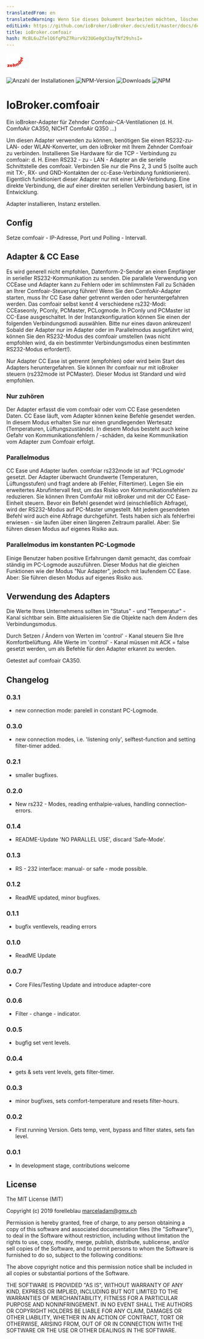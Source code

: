 ```yaml
---
translatedFrom: en
translatedWarning: Wenn Sie dieses Dokument bearbeiten möchten, löschen Sie bitte das Feld "translationsFrom". Andernfalls wird dieses Dokument automatisch erneut übersetzt
editLink: https://github.com/ioBroker/ioBroker.docs/edit/master/docs/de/adapterref/iobroker.comfoair/README.md
title: ioBroker.comfoair
hash: McBL6uZfelQ6fqPbZ7Rurv923UGe0gX3ayTNf29shsI=
---
```

![Logo](../../../en/adapterref/iobroker.comfoair/admin/comfoair.png)

![Anzahl der Installationen](http://iobroker.live/badges/comfoair-stable.svg)
![NPM-Version](http://img.shields.io/npm/v/iobroker.comfoair.svg)
![Downloads](https://img.shields.io/npm/dm/iobroker.comfoair.svg)
![NPM](https://nodei.co/npm/iobroker.comfoair.png?downloads=true)

# IoBroker.comfoair
Ein ioBroker-Adapter für Zehnder Comfoair-CA-Ventilationen (d. H. ComfoAir CA350, NICHT ComfoAir Q350 ...)

Um diesen Adapter verwenden zu können, benötigen Sie einen RS232-zu-LAN- oder WLAN-Konverter, um den ioBroker mit Ihrem Zehnder Comfoair zu verbinden.
Installieren Sie Hardware für die TCP - Verbindung zu comfoair: d. H. Einen RS232 - zu - LAN - Adapter an die serielle Schnittstelle des comfoair. Verbinden Sie nur die Pins 2, 3 und 5 (sollte auch mit TX-, RX- und GND-Kontakten der cc-Ease-Verbindung funktionieren).
Eigentlich funktioniert dieser Adapter nur mit einer LAN-Verbindung. Eine direkte Verbindung, die auf einer direkten seriellen Verbindung basiert, ist in Entwicklung.

Adapter installieren, Instanz erstellen.

## Config
Setze comfoair - IP-Adresse, Port und Polling - Intervall.

## Adapter & CC Ease
Es wird generell nicht empfohlen, Datenform-2-Sender an einen Empfänger in serieller RS232-Kommunikation zu senden. Die parallele Verwendung von CCEase und Adapter kann zu Fehlern oder im schlimmsten Fall zu Schäden an Ihrer Comfoair-Steuerung führen! Wenn Sie den ComfoAir-Adapter starten, muss Ihr CC Ease daher getrennt werden oder heruntergefahren werden.
Das comfoair selbst kennt 4 verschiedene rs232-Modi: CCEaseonly, PConly, PCMaster, PCLogmode. In PConly und PCMaster ist CC-Ease ausgeschaltet.
In der Instanzkonfiguration können Sie einen der folgenden Verbindungsmodi auswählen. Bitte nur eines davon ankreuzen! Sobald der Adapter nur im Adapter oder im Parallelmodus ausgeführt wird, können Sie den RS232-Modus des comfoair umstellen (was nicht empfohlen wird, da ein bestimmter Verbindungsmodus einen bestimmten RS232-Modus erfordert!).

Nur Adapter
CC Ease ist getrennt (empfohlen) oder wird beim Start des Adapters heruntergefahren. Sie können Ihr comfoair nur mit ioBroker steuern (rs232mode ist PCMaster). Dieser Modus ist Standard und wird empfohlen.

### Nur zuhören
Der Adapter erfasst die vom comfoair oder vom CC Ease gesendeten Daten. CC Ease läuft, vom Adapter können keine Befehle gesendet werden. In diesem Modus erhalten Sie nur einen grundlegenden Wertesatz (Temperaturen, Lüftungszustände). In diesem Modus besteht auch keine Gefahr von Kommunikationsfehlern / -schäden, da keine Kommunikation vom Adapter zum Comfoair erfolgt.

### Parallelmodus
CC Ease und Adapter laufen. comfoiar rs232mode ist auf 'PCLogmode' gesetzt. Der Adapter überwacht Grundwerte (Temperaturen, Lüftungsstufen) und fragt andere ab (Fehler, Filtertimer). Legen Sie ein erweitertes Abrufintervall fest, um das Risiko von Kommunikationsfehlern zu reduzieren. Sie können Ihren ComfoAir mit ioBroker und mit der CC Ease-Einheit steuern. Bevor ein Befehl gesendet wird (einschließlich Abfrage), wird der RS232-Modus auf PC-Master umgestellt. Mit jedem gesendeten Befehl wird auch eine Abfrage durchgeführt. Tests haben sich als fehlerfrei erwiesen - sie laufen über einen längeren Zeitraum parallel. Aber: Sie führen diesen Modus auf eigenes Risiko aus.

### Parallelmodus im konstanten PC-Logmode
Einige Benutzer haben positive Erfahrungen damit gemacht, das comfoair ständig im PC-Logmode auszuführen. Dieser Modus hat die gleichen Funktionen wie der Modus "Nur Adapter", jedoch mit laufendem CC Ease. Aber: Sie führen diesen Modus auf eigenes Risiko aus.

## Verwendung des Adapters
Die Werte Ihres Unternehmens sollten im "Status" - und "Temperatur" -Kanal sichtbar sein. Bitte aktualisieren Sie die Objekte nach dem Ändern des Verbindungsmodus.

Durch Setzen / Ändern von Werten im 'control' - Kanal steuern Sie Ihre Komfortbelüftung. Alle Werte im 'control' - Kanal müssen mit ACK = false gesetzt werden, um als Befehle für den Adapter erkannt zu werden.

Getestet auf comfoair CA350.

## Changelog

### 0.3.1

-   new connection mode: parelell in constant PC-Logmode.

### 0.3.0

-   new connection modes, i.e. 'listening only', selftest-function and setting filter-timer added.

### 0.2.1

-   smaller bugfixes.

### 0.2.0

-   New rs232 - Modes, reading enthalpie-values, handling connection-errors.

### 0.1.4

-   README-Update 'NO PARALLEL USE', discard 'Safe-Mode'.

### 0.1.3

-   RS - 232 interface: manual- or safe - mode possible.

### 0.1.2

-   ReadME updated, minor bugfixes.

### 0.1.1

-   bugfix ventlevels, reading errors

### 0.1.0

-   ReadME Update

### 0.0.7

-   Core Files/Testing Update and introduce adapter-core

### 0.0.6

-   Filter - change - indicator.

### 0.0.5

-   bugfig set vent levels.

### 0.0.4

-   gets & sets vent levels, gets filter-timer.

### 0.0.3

-   minor bugfixes, sets comfort-temperature and resets filter-hours.

### 0.0.2

-   First running Version. Gets temp, vent, bypass and filter states, sets fan level.

### 0.0.1

-   In development stage, contributions welcome

## License

The MIT License (MIT)

Copyright (c) 2019 forelleblau marceladam@gmx.ch

Permission is hereby granted, free of charge, to any person obtaining a copy
of this software and associated documentation files (the "Software"), to deal
in the Software without restriction, including without limitation the rights
to use, copy, modify, merge, publish, distribute, sublicense, and/or sell
copies of the Software, and to permit persons to whom the Software is
furnished to do so, subject to the following conditions:

The above copyright notice and this permission notice shall be included in
all copies or substantial portions of the Software.

THE SOFTWARE IS PROVIDED "AS IS", WITHOUT WARRANTY OF ANY KIND, EXPRESS OR
IMPLIED, INCLUDING BUT NOT LIMITED TO THE WARRANTIES OF MERCHANTABILITY,
FITNESS FOR A PARTICULAR PURPOSE AND NONINFRINGEMENT. IN NO EVENT SHALL THE
AUTHORS OR COPYRIGHT HOLDERS BE LIABLE FOR ANY CLAIM, DAMAGES OR OTHER
LIABILITY, WHETHER IN AN ACTION OF CONTRACT, TORT OR OTHERWISE, ARISING FROM,
OUT OF OR IN CONNECTION WITH THE SOFTWARE OR THE USE OR OTHER DEALINGS IN
THE SOFTWARE.